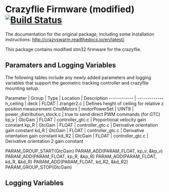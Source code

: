 # Crazyflie Firmware (modified)  [![Build Status](https://api.travis-ci.org/bitcraze/crazyflie-firmware.svg)](https://travis-ci.org/bitcraze/crazyflie-firmware)

The documentation for the original package, including some installation instructions: http://crazyswarm.readthedocs.io/en/latest/.

This package contains modified stm32 firmware for the crazyflie. 

## Paramaters and Logging Variables

The following tables include any newly added parameters and logging variables that support the geometric tracking controller and crazyflie mounting setup.

Parameter | Group | Type | Location | Description
------------ | -------------
 h_ceiling | deck | FLOAT | zranger2.c | Defines height of ceiling for relative z position measurement
 CmdMotors | motorPowerSet | UINT8 | power_distribution_stock.c | true to send direct PWM commands (for GTC)
 kp_v | GtcGain | FLOAT | controller_gtc.c | Proportional velocity gain constant
 kp_R | GtcGain | FLOAT | controller_gtc.c | Derivative orientation gain constant
 kd_R | GtcGain | FLOAT | controller_gtc.c | Derivative orientation gain constant
 kd_R2 | GtcGain | FLOAT | controller_gtc.c | Derivative orientation 2 gain constant






PARAM_GROUP_START(GtcGain)
PARAM_ADD(PARAM_FLOAT, kp_v, &kp_v)
PARAM_ADD(PARAM_FLOAT, kp_R, &kp_R)
PARAM_ADD(PARAM_FLOAT, kd_R, &kd_R)
PARAM_ADD(PARAM_FLOAT, kd_R2, &kd_R2)
PARAM_GROUP_STOP(GtcGain)

## Logging Variables

